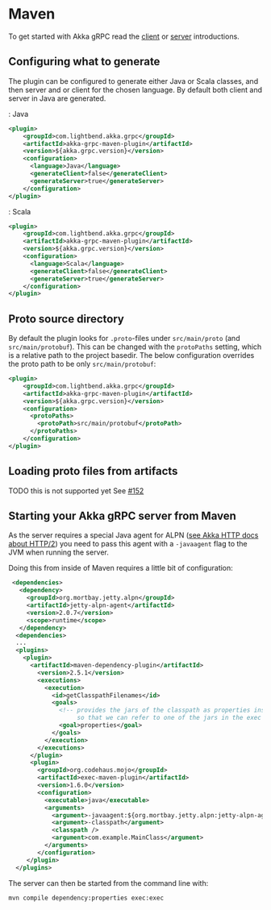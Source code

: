 # Maven

To get started with Akka gRPC read the [client](client.md) or [server](server.md) introductions.

## Configuring what to generate

The plugin can be configured to generate either Java or Scala classes, and then server and or client for the chosen language.
By default both client and server in Java are generated.

: Java
```xml
<plugin>
    <groupId>com.lightbend.akka.grpc</groupId>
    <artifactId>akka-grpc-maven-plugin</artifactId>
    <version>${akka.grpc.version}</version>
    <configuration>
      <language>Java</language>
      <generateClient>false</generateClient>
      <generateServer>true</generateServer>
    </configuration>
</plugin>
```

: Scala
```xml
<plugin>
    <groupId>com.lightbend.akka.grpc</groupId>
    <artifactId>akka-grpc-maven-plugin</artifactId>
    <version>${akka.grpc.version}</version>
    <configuration>
      <language>Scala</language>
      <generateClient>false</generateClient>
      <generateServer>true</generateServer>
    </configuration>
</plugin>
```

## Proto source directory

By default the plugin looks for `.proto`-files under `src/main/proto` (and `src/main/protobuf`). This can be changed with the `protoPaths` setting,
which is a relative path to the project basedir. The below configuration overrides the proto path to be only `src/main/protobuf`:

```xml
<plugin>
    <groupId>com.lightbend.akka.grpc</groupId>
    <artifactId>akka-grpc-maven-plugin</artifactId>
    <version>${akka.grpc.version}</version>
    <configuration>
      <protoPaths>
        <protoPath>src/main/protobuf</protoPath>
      </protoPaths>
    </configuration>
</plugin>
```

## Loading proto files from artifacts

TODO this is not supported yet See [#152](https://github.com/akka/akka-grpc/issues/152)


## Starting your Akka gRPC server from Maven

As the server requires a special Java agent for ALPN ([see Akka HTTP docs about HTTP/2](https://doc.akka.io/docs/akka-http/current/server-side/http2.html#application-layer-protocol-negotiation-alpn-))
you need to pass this agent with a `-javaagent` flag to the JVM when running the server.

Doing this from inside of Maven requires a little bit of configuration:


```xml
 <dependencies>
   <dependency>
     <groupId>org.mortbay.jetty.alpn</groupId>
     <artifactId>jetty-alpn-agent</artifactId>
     <version>2.0.7</version>
     <scope>runtime</scope>
   </dependency>
  <dependencies>
  ...
  <plugins>
    <plugin>
      <artifactId>maven-dependency-plugin</artifactId>
        <version>2.5.1</version>
        <executions>
          <execution>
            <id>getClasspathFilenames</id>
            <goals>
              <!-- provides the jars of the classpath as properties inside of Maven
                   so that we can refer to one of the jars in the exec plugin config below -->
              <goal>properties</goal>
            </goals>
          </execution>
        </executions>
      </plugin>
      <plugin>
        <groupId>org.codehaus.mojo</groupId>
        <artifactId>exec-maven-plugin</artifactId>
        <version>1.6.0</version>
        <configuration>
          <executable>java</executable>
          <arguments>
            <argument>-javaagent:${org.mortbay.jetty.alpn:jetty-alpn-agent:jar}</argument>
            <argument>-classpath</argument>
            <classpath />
            <argument>com.example.MainClass</argument>
          </arguments>
        </configuration>
     </plugin>
  </plugins>
```

The server can then be started from the command line with:

```
mvn compile dependency:properties exec:exec
```


